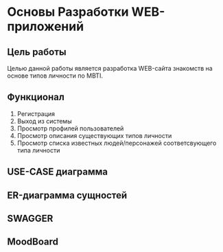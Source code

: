# Основы Разработки WEB-приложений

## Цель работы 
Целью данной работы является разработка WEB-сайта знакомств на основе типов личности по MBTI.

## Функционал
1. Регистрация
2. Выход из системы
3. Просмотр профилей пользователей
4. Просмотр описания существующих типов личности
5. Просмотр списка известных людей/персонажей соответсвующего типа личности

## USE-CASE диаграмма

## ER-диаграмма сущностей

## SWAGGER

## MoodBoard

